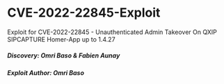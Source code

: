 # CVE-2022-22845-Exploit
Exploit for CVE-2022-22845 - Unauthenticated Admin Takeover On QXIP SIPCAPTURE Homer-App up to 1.4.27

##### Discovery: Omri Baso & Fabien Aunay
##### Exploit Author: Omri Baso

